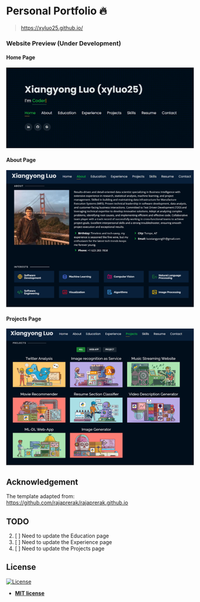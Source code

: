 # Personal Portfolio 🔥

> https://xyluo25.github.io/

### Website Preview (Under Development)

#### Home Page

<img src="website_images/xyluoHomepage.gif" width="900">

#### About Page

<img src="website_images/AboutPage.png" width="900">

#### Projects Page

<img src="website_images/ProjectPage.jpg" width="900">

## Acknowledgement

The template adapted from: https://github.com/rajaprerak/rajaprerak.github.io

## TODO

2. [ ] Need to update the Education page
3. [ ] Need to update the Experience page
4. [ ] Need to update the Projects page

## License

[![License](http://img.shields.io/:license-mit-blue.svg?style=flat-square)](http://badges.mit-license.org)

- **[MIT license](http://opensource.org/licenses/mit-license.php)**
